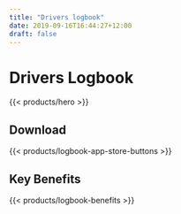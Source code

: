 ```yaml
---
title: "Drivers logbook"
date: 2019-09-16T16:44:27+12:00
draft: false
---
```


# Drivers Logbook

{{< products/hero >}}

## Download

{{< products/logbook-app-store-buttons >}}

## Key Benefits

{{< products/logbook-benefits >}}



 